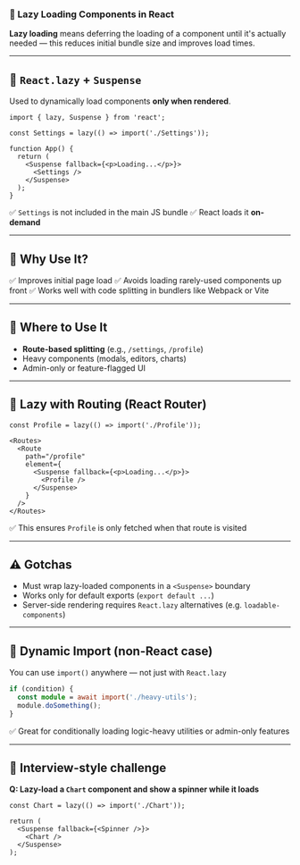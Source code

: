 ### 📘 Lazy Loading Components in React

**Lazy loading** means deferring the loading of a component until it's actually needed — this reduces initial bundle size and improves load times.

------

## 🔹 `React.lazy` + `Suspense`

Used to dynamically load components **only when rendered**.

```tsx
import { lazy, Suspense } from 'react';

const Settings = lazy(() => import('./Settings'));

function App() {
  return (
    <Suspense fallback={<p>Loading...</p>}>
      <Settings />
    </Suspense>
  );
}
```

✅ `Settings` is not included in the main JS bundle
 ✅ React loads it **on-demand**

------

## 🔸 Why Use It?

✅ Improves initial page load
 ✅ Avoids loading rarely-used components up front
 ✅ Works well with code splitting in bundlers like Webpack or Vite

------

## 🔸 Where to Use It

- **Route-based splitting** (e.g., `/settings`, `/profile`)
- Heavy components (modals, editors, charts)
- Admin-only or feature-flagged UI

------

## 🔹 Lazy with Routing (React Router)

```tsx
const Profile = lazy(() => import('./Profile'));

<Routes>
  <Route
    path="/profile"
    element={
      <Suspense fallback={<p>Loading...</p>}>
        <Profile />
      </Suspense>
    }
  />
</Routes>
```

✅ This ensures `Profile` is only fetched when that route is visited

------

## ⚠️ Gotchas

- Must wrap lazy-loaded components in a `<Suspense>` boundary
- Works only for default exports (`export default ...`)
- Server-side rendering requires `React.lazy` alternatives (e.g. `loadable-components`)

------

## 🔹 Dynamic Import (non-React case)

You can use `import()` anywhere — not just with `React.lazy`

```ts
if (condition) {
  const module = await import('./heavy-utils');
  module.doSomething();
}
```

✅ Great for conditionally loading logic-heavy utilities or admin-only features

------

## 🧪 Interview-style challenge

**Q: Lazy-load a `Chart` component and show a spinner while it loads**

```tsx
const Chart = lazy(() => import('./Chart'));

return (
  <Suspense fallback={<Spinner />}>
    <Chart />
  </Suspense>
);
```


